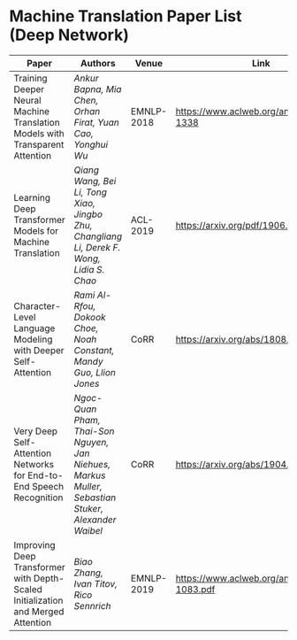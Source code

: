 # Machine Translation Paper List (Deep Network)

| Paper                                                        | Authors                                                      | Venue      | Link                                          |
| ------------------------------------------------------------ | ------------------------------------------------------------ | ---------- | --------------------------------------------- |
| Training Deeper Neural Machine Translation Models with Transparent Attention | *Ankur Bapna, Mia Chen, Orhan Firat, Yuan Cao, Yonghui Wu*   | EMNLP-2018 | https://www.aclweb.org/anthology/D18-1338     |
| Learning Deep Transformer Models for Machine Translation     | *Qiang Wang, Bei Li, Tong Xiao, Jingbo Zhu, Changliang Li, Derek F. Wong, Lidia S. Chao* | ACL-2019   | https://arxiv.org/pdf/1906.01787.pdf          |
| Character-Level Language Modeling with Deeper Self-Attention | *Rami Al-Rfou, Dokook Choe, Noah Constant, Mandy Guo, Llion Jones* | CoRR       | https://arxiv.org/abs/1808.04444              |
| Very Deep Self-Attention Networks for End-to-End Speech Recognition | *Ngoc-Quan Pham, Thai-Son Nguyen, Jan Niehues, Markus Muller, Sebastian Stuker, Alexander Waibel* | CoRR       | https://arxiv.org/abs/1904.13377              |
| Improving Deep Transformer with Depth-Scaled Initialization and Merged Attention | *Biao Zhang, Ivan Titov, Rico Sennrich*                      | EMNLP-2019 | https://www.aclweb.org/anthology/D19-1083.pdf |